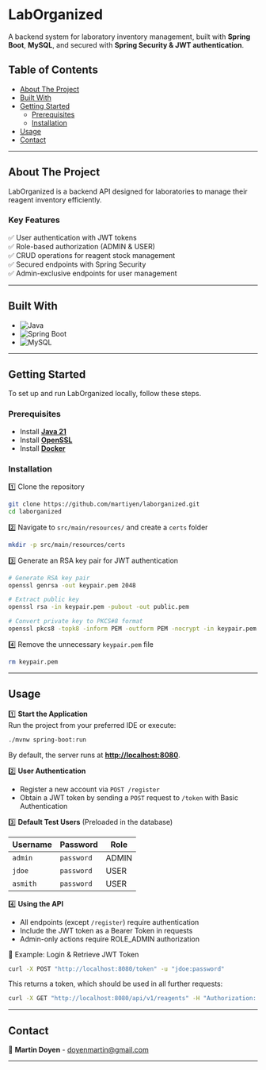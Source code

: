 # **LabOrganized**

A backend system for laboratory inventory management, built with **Spring Boot**, **MySQL**, and secured with **Spring Security & JWT authentication**.

## **Table of Contents**

- [About The Project](#about-the-project)
- [Built With](#built-with)
- [Getting Started](#getting-started)
   - [Prerequisites](#prerequisites)
   - [Installation](#installation)
- [Usage](#usage)
- [Contact](#contact)

---

## **About The Project**

LabOrganized is a backend API designed for laboratories to manage their reagent inventory efficiently.

### **Key Features**
✅ User authentication with JWT tokens  
✅ Role-based authorization (ADMIN & USER)  
✅ CRUD operations for reagent stock management  
✅ Secured endpoints with Spring Security  
✅ Admin-exclusive endpoints for user management

---

## **Built With**

- ![Java](https://img.shields.io/badge/Java-ED8B00?style=for-the-badge&logo=openjdk&logoColor=white)
- ![Spring Boot](https://img.shields.io/badge/SpringBoot-6DB33F?style=flat-square&logo=Spring&logoColor=white)
- ![MySQL](https://img.shields.io/badge/MySQL-4479A1?style=for-the-badge&logo=mysql&logoColor=white)

---

## **Getting Started**

To set up and run LabOrganized locally, follow these steps.

### **Prerequisites**
- Install **[Java 21](https://www.oracle.com/java/technologies/downloads/#java21)**
- Install **[OpenSSL](https://openssl-library.org/)**
- Install **[Docker](https://docs.docker.com/get-started/get-docker/)**

### **Installation**

1️⃣ Clone the repository
```sh
git clone https://github.com/martiyen/laborganized.git
cd laborganized
```

2️⃣ Navigate to `src/main/resources/` and create a `certs` folder
```sh
mkdir -p src/main/resources/certs
```

3️⃣ Generate an RSA key pair for JWT authentication
```sh
# Generate RSA key pair
openssl genrsa -out keypair.pem 2048

# Extract public key
openssl rsa -in keypair.pem -pubout -out public.pem

# Convert private key to PKCS#8 format
openssl pkcs8 -topk8 -inform PEM -outform PEM -nocrypt -in keypair.pem -out private.pem
```

4️⃣ Remove the unnecessary `keypair.pem` file
```sh
rm keypair.pem
```

---

## **Usage**

1️⃣ **Start the Application**  
Run the project from your preferred IDE or execute:
```sh
./mvnw spring-boot:run
```
By default, the server runs at **[http://localhost:8080](http://localhost:8080)**.

2️⃣ **User Authentication**
- Register a new account via `POST /register`
- Obtain a JWT token by sending a `POST` request to `/token` with Basic Authentication

3️⃣ **Default Test Users** (Preloaded in the database)  

| Username | Password | Role |
|----------|---------|------|
| `admin` | `password` | ADMIN |
| `jdoe`  | `password` | USER  |
| `asmith` | `password` | USER  |

4️⃣ **Using the API**
- All endpoints (except `/register`) require authentication
- Include the JWT token as a Bearer Token in requests
- Admin-only actions require ROLE_ADMIN authorization

📌 Example: Login & Retrieve JWT Token
```sh
curl -X POST "http://localhost:8080/token" -u "jdoe:password"
```
This returns a token, which should be used in all further requests:
```sh
curl -X GET "http://localhost:8080/api/v1/reagents" -H "Authorization: Bearer YOUR_TOKEN_HERE"
```

---

## **Contact**
📧 **Martin Doyen** - doyenmartin@gmail.com

---
